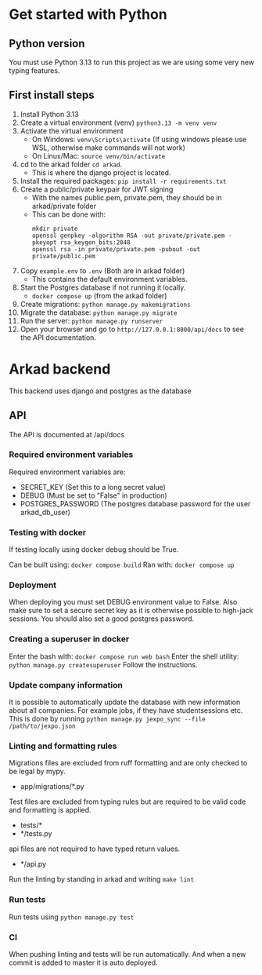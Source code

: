 # Get started with Python

## Python version
You must use Python 3.13 to run this project as we are using some very new typing features.

## First install steps

1. Install Python 3.13
2. Create a virtual environment (venv) `python3.13 -m venv venv` 
3. Activate the virtual environment
   - On Windows: `venv\Scripts\activate` (If using windows please use WSL, otherwise make commands will not work)
   - On Linux/Mac: `source venv/bin/activate`
4. cd to the arkad folder `cd arkad`.
   - This is where the django project is located.
5. Install the required packages: `pip install -r requirements.txt`
6. Create a public/private keypair for JWT signing
   - With the names public.pem, private.pem, they should be in arkad/private folder
   - This can be done with:
     ```shell
     mkdir private
     openssl genpkey -algorithm RSA -out private/private.pem -pkeyopt rsa_keygen_bits:2048
     openssl rsa -in private/private.pem -pubout -out private/public.pem
     ```
7. Copy `example.env` to `.env` (Both are in arkad folder)
   - This contains the default environment variables.
8. Start the Postgres database if not running it locally.
   - `docker compose up` (from the arkad folder)
9. Create migrations: `python manage.py makemigrations`
10. Migrate the database: `python manage.py migrate`
11. Run the server: `python manage.py runserver`
12. Open your browser and go to `http://127.0.0.1:8000/api/docs` to see the API documentation.

# Arkad backend

This backend uses django and postgres as the database

## API

The API is documented at /api/docs

### Required environment variables

Required environment variables are:
- SECRET_KEY (Set this to a long secret value)
- DEBUG (Must be set to "False" in production)
- POSTGRES_PASSWORD (The postgres database password for the user arkad_db_user)

### Testing with docker

If testing locally using docker debug should be True.

Can be built using: `docker compose build`
Ran with: `docker compose up`

### Deployment

When deploying you must set DEBUG environment value to False.
Also make sure to set a secure secret key as it is otherwise possible to high-jack sessions.
You should also set a good postgres password.

### Creating a superuser in docker

Enter the bash with: `docker compose run web bash`
Enter the shell utility: `python manage.py createsuperuser`
Follow the instructions.

### Update company information

It is possible to automatically update the database with new information about all companies.
For example jobs, if they have studentsessions etc. 
This is done by running `python manage.py jexpo_sync --file /path/to/jexpo.json`

### Linting and formatting rules

Migrations files are excluded from ruff formatting and are only checked to be legal by mypy.
- app/migrations/*.py

Test files are excluded from typing rules but are required to be valid code and formatting is applied.
-   tests/*
-   */tests.py

api files are not required to have typed return values.
- */api.py

Run the linting by standing in arkad and writing `make lint`

### Run tests

Run tests using `python manage.py test`

### CI

When pushing linting and tests will be run automatically.
And when a new commit is added to master it is auto deployed.